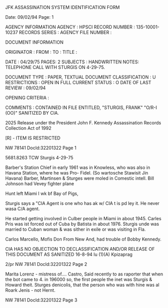 JFK ASSASSINATION SYSTEM
IDENTIFICATION FORM

Date: 09/02/94
Page: 1

AGENCY INFORMATION
AGENCY : HPSCI
RECORD NUMBER : 135-10001-10237
RECORDS SERIES :
AGENCY FILE NUMBER :

DOCUMENT INFORMATION

ORIGINATOR :
FROM :
TO :
TITLE :

DATE : 04/29/75
PAGES: 2
SUBJECTS :
HANDWRITTEN NOTES: TELEPHONE CALL WITH STURGIS ON 4-29-75.

DOCUMENT TYPE : PAPER, TEXTUAL DOCUMENT
CLASSIFICATION : U
RESTRICTIONS : OPEN IN FULL
CURRENT STATUS : O
DATE OF LAST REVIEW : 09/02/94

OPENING CRITERIA :

COMMENTS :
CONTAINED IN FILE ENTITLED, "STURGIS, FRANK" "O/R-I (OO)"
SANITIZED BY CIA.

2025 Release under the President John F. Kennedy Assassination
Records Collection Act of 1992

[R] - ITEM IS RESTRICTED

NW 78141
Docld:32201322 Page 1

5681.8263 TCW Sturgis 4-29-75

Barber's Station Chief in early 1961
was in Knowless, who was also
in Havana Station, where he was
Pro- Fidel. (So wartosche Stawisit Jin Havana)
Barber, Martinsen & Sturges were moled
in Comestic intell.
Bill Johnson had Vevey fighter plane

Hunt left Miami I wk bf Bay of Pigs,

Sturgis says a "CIA Agent is one who
has ak w/ CIA t is pd ley it.
He never wasa C/A agent.

He started getting involved in Culber
people in Miami in about 1945. Carles
Pris was ist forced out of Cuba by
Batista in about 1976. Sturgis unde
was married to Cuban woman & was
sither in exile or was visiting in Fla.

Carlos Marcello, Mofis Don From New And,
had trouble of Bobby Kennedy.

CIA HAS NO OBJECTION TO
DECLASSIFICATION AND/OR
RELEASE OF THIS DOCUMENT
AS SANITIZED
16-8-94
lu
(1)(A) Kpizaprag

2/pr
NW 78141
Docld:32201322 Page 2

Marita Lorenz - mistress of....
Castro, Said recently to as
raporter that when the bot
came to 4. in 196000 so, the
first people the inet was
Sturgis & Howard theit.
Sturges denicolis,
that the person who was with
hine was al Roark
Jenis - not Hernt.

NW 78141
Docld:32201322 Page 3
